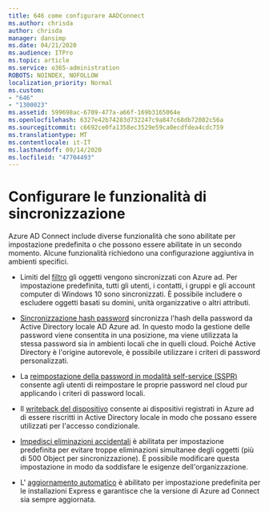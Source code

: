 ```yaml
---
title: 646 come configurare AADConnect
ms.author: chrisda
author: chrisda
manager: dansimp
ms.date: 04/21/2020
ms.audience: ITPro
ms.topic: article
ms.service: o365-administration
ROBOTS: NOINDEX, NOFOLLOW
localization_priority: Normal
ms.custom:
- "646"
- "1300023"
ms.assetid: 599698ac-6709-477a-a66f-169b3165064e
ms.openlocfilehash: 6327e42b74283d732247c9a847c68db72082c56a
ms.sourcegitcommit: c6692ce0fa1358ec3529e59ca0ecdfdea4cdc759
ms.translationtype: MT
ms.contentlocale: it-IT
ms.lasthandoff: 09/14/2020
ms.locfileid: "47704493"
---
```

# <a name="configure-sync-features"></a>Configurare le funzionalità di sincronizzazione

Azure AD Connect include diverse funzionalità che sono abilitate per impostazione predefinita o che possono essere abilitate in un secondo momento. Alcune funzionalità richiedono una configurazione aggiuntiva in ambienti specifici.

- Limiti del [filtro](https://docs.microsoft.com/azure/active-directory/connect/active-directory-aadconnectsync-configure-filtering) gli oggetti vengono sincronizzati con Azure ad. Per impostazione predefinita, tutti gli utenti, i contatti, i gruppi e gli account computer di Windows 10 sono sincronizzati. È possibile includere o escludere oggetti basati su domini, unità organizzative o altri attributi.

- [Sincronizzazione hash password](https://docs.microsoft.com/azure/active-directory/connect/active-directory-aadconnectsync-implement-password-hash-synchronization) sincronizza l'hash della password da Active Directory locale AD Azure ad. In questo modo la gestione delle password viene consentita in una posizione, ma viene utilizzata la stessa password sia in ambienti locali che in quelli cloud. Poiché Active Directory è l'origine autorevole, è possibile utilizzare i criteri di password personalizzati.

- La [reimpostazione della password in modalità self-service (SSPR)](https://docs.microsoft.com/azure/active-directory/authentication/quickstart-sspr) consente agli utenti di reimpostare le proprie password nel cloud pur applicando i criteri di password locali.

- Il [writeback del dispositivo](https://docs.microsoft.com/azure/active-directory/connect/active-directory-aadconnect-feature-device-writeback) consente ai dispositivi registrati in Azure ad di essere riscritti in Active Directory locale in modo che possano essere utilizzati per l'accesso condizionale.

- [Impedisci eliminazioni accidentali](https://docs.microsoft.com/azure/active-directory/connect/active-directory-aadconnectsync-feature-prevent-accidental-deletes) è abilitata per impostazione predefinita per evitare troppe eliminazioni simultanee degli oggetti (più di 500 Object per sincronizzazione). È possibile modificare questa impostazione in modo da soddisfare le esigenze dell'organizzazione.

- L' [aggiornamento automatico](https://docs.microsoft.com/azure/active-directory/connect/active-directory-aadconnect-feature-automatic-upgrade) è abilitato per impostazione predefinita per le installazioni Express e garantisce che la versione di Azure ad Connect sia sempre aggiornata.
